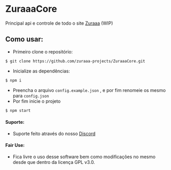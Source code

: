# ZuraaaCore

Principal api e controle de todo o site [Zuraaa](https://github.com/zuraaa-projects/Zuraaa.com) (WIP)


## Como usar:

- Primeiro clone o repositório:
```sh
$ git clone https://github.com/zuraaa-projects/ZuraaaCore.git
```

- Inicialize as dependências: 
```sh
$ npm i
```

- Preencha o arquivo `config.example.json` , e por fim renomeie os mesmo para `config.json`
- Por fim inicie o projeto
```sh
$ npm start
```

#### Suporte:
- Suporte feito através do nosso [Discord](https://discord.gg/EShHzNtVAb)

#### Fair Use:
- Fica livre o uso desse software bem como modificações no mesmo desde que dentro da licença GPL v3.0.
